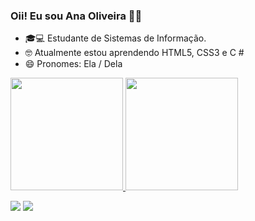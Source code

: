### Oii! Eu sou Ana Oliveira 🤗😊

- 🎓💻 Estudante de Sistemas de Informação.
- 🤓 Atualmente estou aprendendo HTML5, CSS3 e C #
- 😄 Pronomes: Ela / Dela

 <div>
  <a href="https://github.com/Oliveira096">
  <img height="180em" src="https://github-readme-stats.vercel.app/api?username=Oliveira096&show_icons=true&theme=cobalt&include_all_commits=true&count_private=true"/>
  <img height="180em" src="https://github-readme-stats.vercel.app/api/top-langs/?username=Oliveira096&layout=compact&langs_count=7&theme=cobalt"/>
</div>

<div>

<a href="https://https://www.linkedin.com/in/ana-oliveira-455860211" target="_blank"><img src="https://img.shields.io/badge/-LinkedIn-%230077B5?style=for-the-badge&logo=linkedin&logoColor=white" target="_blank"></a> 
<a href = "mailto:Oliveiraaninha096@gmail.com"><img src="https://img.shields.io/badge/-Gmail-%23333?style=for-the-badge&logo=gmail&logoColor=blue" target="_blank"></a>
 </div>

